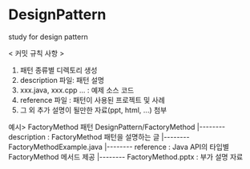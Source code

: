 # DesignPattern
study for design pattern

< 커밋 규칙 사항 >

1. 패턴 종류별 디렉토리 생성
2. description 파일: 패턴 설명
3. xxx.java, xxx.cpp ... : 예제 소스 코드
4. reference 파일 : 패턴이 사용된 프로젝트 및 사례
5. 그 외 추가 설명이 될만한 자료(ppt, html, ...) 첨부

예시> FactoryMethod 패턴
DesignPattern/FactoryMethod
  |-------- description : FactoryMethod 패턴을 설명하는 글
  |-------- FactoryMethodExample.java
  |-------- reference : Java API의 타입별 FactoryMethod 메서드 제공
  |-------- FactoryMethod.pptx : 부가 설명 자료

